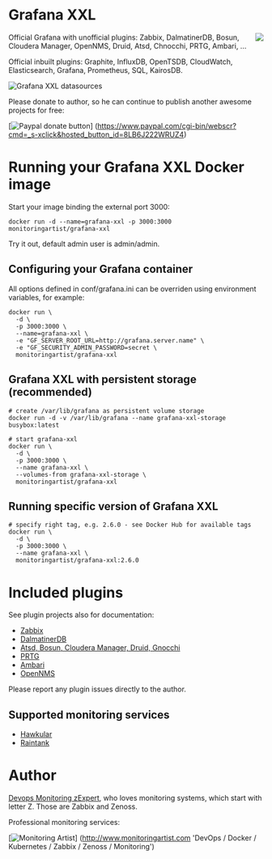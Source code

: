 # Grafana XXL

<img align="right" src="https://raw.githubusercontent.com/monitoringartist/grafana-xxl/master/doc/grafana-xxl.png">
Official Grafana with unofficial plugins: Zabbix, DalmatinerDB, Bosun,
Cloudera Manager, OpenNMS, Druid, Atsd, Chnocchi, PRTG, Ambari, ...

Official inbuilt plugins: Graphite, InfluxDB, OpenTSDB, CloudWatch,
Elasticsearch, Grafana, Prometheus, SQL, KairosDB.

![Grafana XXL datasources](https://raw.githubusercontent.com/monitoringartist/grafana-xxl/master/doc/grafana-xxl-datasources.png)

Please donate to author, so he can continue to publish another awesome projects
for free:

[![Paypal donate button](http://jangaraj.com/img/github-donate-button02.png)]
(https://www.paypal.com/cgi-bin/webscr?cmd=_s-xclick&hosted_button_id=8LB6J222WRUZ4)

# Running your Grafana XXL Docker image

Start your image binding the external port 3000:

    docker run -d --name=grafana-xxl -p 3000:3000 monitoringartist/grafana-xxl

Try it out, default admin user is admin/admin.

## Configuring your Grafana container

All options defined in conf/grafana.ini can be overriden using environment
variables, for example:

    docker run \
      -d \
      -p 3000:3000 \
      --name=grafana-xxl \
      -e "GF_SERVER_ROOT_URL=http://grafana.server.name" \
      -e "GF_SECURITY_ADMIN_PASSWORD=secret \
      monitoringartist/grafana-xxl

## Grafana XXL with persistent storage (recommended)

    # create /var/lib/grafana as persistent volume storage
    docker run -d -v /var/lib/grafana --name grafana-xxl-storage busybox:latest

    # start grafana-xxl
    docker run \
      -d \
      -p 3000:3000 \
      --name grafana-xxl \
      --volumes-from grafana-xxl-storage \
      monitoringartist/grafana-xxl

## Running specific version of Grafana XXL

    # specify right tag, e.g. 2.6.0 - see Docker Hub for available tags
    docker run \
      -d \
      -p 3000:3000 \
      --name grafana-xxl \
      monitoringartist/grafana-xxl:2.6.0

# Included plugins

See plugin projects also for documentation:

- [Zabbix](https://github.com/alexanderzobnin/grafana-zabbix)
- [DalmatinerDB](https://github.com/dalmatinerdb/dalmatiner-grafana-plugin)
- [Atsd, Bosun, Cloudera Manager, Druid, Gnocchi](https://github.com/grafana/grafana-plugins)
- [PRTG](https://github.com/neuralfraud/grafana-prtg)
- [Ambari](https://github.com/u39kun/ambari-grafana)
- [OpenNMS](https://github.com/OpenNMS/grafana)

Please report any plugin issues directly to the author.

## Supported monitoring services
 
- [Hawkular](http://www.hawkular.org/docs/components/metrics/grafana_integration.html)
- [Raintank](http://raintank.io/docs/litmus/raintank-datasource/)

# Author

[Devops Monitoring zExpert](http://www.jangaraj.com 'DevOps / Docker / Kubernetes / Zabbix / Zenoss / Monitoring'), who loves monitoring
systems, which start with letter Z. Those are Zabbix and Zenoss.

Professional monitoring services:

[![Monitoring Artist](http://monitoringartist.com/img/github-monitoring-artist-logo.jpg)]
(http://www.monitoringartist.com 'DevOps / Docker / Kubernetes / Zabbix / Zenoss / Monitoring')
